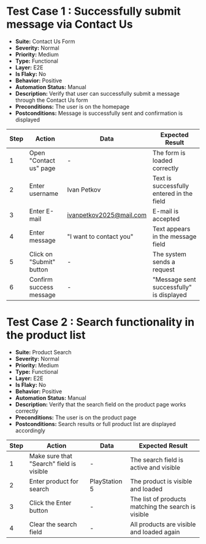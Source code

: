 # Test Case 1 : Successfully submit message via Contact Us

- **Suite:** Contact Us Form  
- **Severity:** Normal  
- **Priority:** Medium  
- **Type:** Functional  
- **Layer:** E2E  
- **Is Flaky:** No  
- **Behavior:** Positive  
- **Automation Status:** Manual  
- **Description:** Verify that user can successfully submit a message through the Contact Us form  
- **Preconditions:** The user is on the homepage  
- **Postconditions:** Message is successfully sent and confirmation is displayed  

| Step | Action                    | Data                    | Expected Result                            |
|-------|--------------------------|-------------------------|--------------------------------------------|
| 1     | Open "Contact us" page    | -                       | The form is loaded correctly               |
| 2     | Enter username            | Ivan Petkov             | Text is successfully entered in the field |
| 3     | Enter E-mail              | ivanpetkov2025@mail.com | E-mail is accepted                         |
| 4     | Enter message             | "I want to contact you" | Text appears in the message field          |
| 5     | Click on "Submit" button  | -                       | The system sends a request                 |
| 6     | Confirm success message   | -                       | "Message sent successfully" is displayed   |




# Test Case 2 : Search functionality in the product list

- **Suite:** Product Search  
- **Severity:** Normal  
- **Priority:** Medium  
- **Type:** Functional  
- **Layer:** E2E  
- **Is Flaky:** No  
- **Behavior:** Positive  
- **Automation Status:** Manual  
- **Description:** Verify that the search field on the product page works correctly  
- **Preconditions:** The user is on the product page  
- **Postconditions:** Search results or full product list are displayed accordingly  

| Step | Action                       | Data            | Expected Result                           |
|-------|-----------------------------|-----------------|-------------------------------------------|
| 1     | Make sure that "Search" field is visible | -               | The search field is active and visible    |
| 2     | Enter product for search     | PlayStation 5   | The product is visible and loaded         |
| 3     | Click the Enter button       | -               | The list of products matching the search is visible |
| 4     | Clear the search field       | -               | All products are visible and loaded again |
